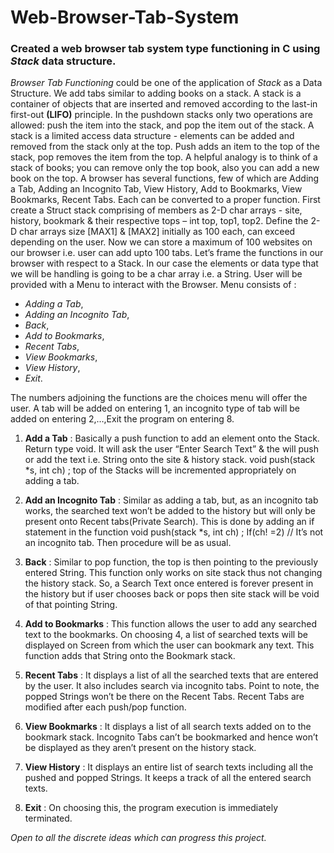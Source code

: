 # Web-Browser-Tab-System
### Created a **web browser tab system** type functioning in C using _Stack_ data structure.
_Browser Tab Functioning_ could be one of the application of _Stack_ as a Data Structure. We add tabs similar to adding books on a stack. A stack is a container of objects that are inserted and removed according to the last-in first-out **(LIFO)** principle. In the pushdown stacks only two operations are allowed: push the item into the stack, and pop the item out of the stack. A stack is a limited access data structure - elements can be added and removed from the stack only at the top. Push adds an item to the top of the stack, pop removes the item from the top. A helpful analogy is to think of a stack of books; you can remove only the top book, also you can add a new book on the top. A browser has several functions, few of which are Adding a Tab, Adding an Incognito Tab, View History, Add to Bookmarks, View Bookmarks, Recent Tabs. Each can be converted to a proper function. First create a Struct stack comprising of members as 2-D char arrays - site, history, bookmark & their respective tops – int top, top1, top2. Define the 2-D char arrays size [MAX1] & [MAX2] initially as 100 each, can exceed depending on the user. Now we can store a maximum of 100 websites on our browser i.e. user can add upto 100 tabs. Let’s frame the functions in our browser with respect to a Stack. In our case the elements or data type that we will be handling is going to be a char array i.e. a String. User will be provided with a Menu to interact with the Browser. 
Menu consists of :

-  _Adding a Tab_, 
-  _Adding an Incognito Tab_,
- _Back_, 
- _Add to Bookmarks_, 
- _Recent Tabs_, 
- _View Bookmarks_, 
- _View History_, 
- _Exit_. 

The numbers adjoining the functions are the choices menu will offer the user. A tab will be added on entering 1, an incognito type of tab will be added on entering 2,…,Exit the program on entering 8. 

1. **Add a Tab** : Basically a push function to add an element onto 
the Stack. Return type void. It will ask the user “Enter Search
Text” & the will push or add the text i.e. String onto the site 
& history stack. 
void push(stack *s, int ch) ;
top of the Stacks will be incremented appropriately on 
adding a tab. 

2. **Add an Incognito Tab** : Similar as adding a tab, but, as an 
incognito tab works, the searched text won’t be added to 
the history but will only be present onto Recent tabs(Private 
Search). This is done by adding an if statement in the 
function void push(stack *s, int ch) ;
If(ch! =2) // It’s not an incognito tab. 
Then procedure will be as usual. 

3. **Back** : Similar to pop function, the top is then pointing to the 
previously entered String. This function only works on site
stack thus not changing the history stack. So, a Search Text once 
entered is forever present in the history but if user chooses back
 or pops then site stack will be void of that pointing String. 

4. **Add to Bookmarks** : This function allows the user to add any 
searched text to the bookmarks. On choosing 4, a list of 
searched texts will be displayed on Screen from which the 
user can bookmark any text. This function adds that String 
onto the Bookmark stack. 

5. **Recent Tabs** : It displays a list of all the searched texts that 
are entered by the user. It also includes search via incognito 
tabs. Point to note, the popped Strings won’t be there on 
the Recent Tabs. Recent Tabs are modified after each 
push/pop function. 

6. **View Bookmarks** : It displays a list of all search texts added 
on to the bookmark stack. Incognito Tabs can’t be 
bookmarked and hence won’t be displayed as they aren’t 
present on the history stack. 

7. **View History** : It displays an entire list of search texts 
including all the pushed and popped Strings. It keeps a track 
of all the entered search texts. 

8. **Exit** : On choosing this, the program execution is immediately terminated.

_Open to all the discrete ideas which can progress this project._
